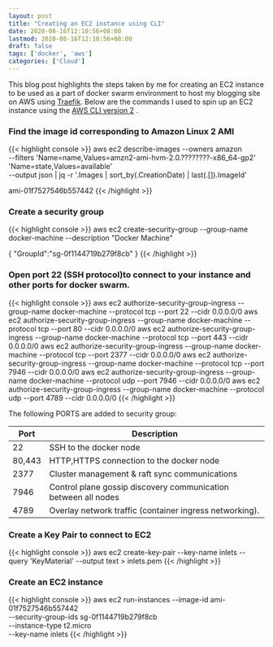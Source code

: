 ```yaml
---
layout: post
title: "Creating an EC2 instance using CLI"
date: 2020-08-16T12:10:56+08:00
lastmod: 2020-08-16T12:10:56+08:00
draft: false
tags: ['docker', 'aws']
categories: ['Cloud']
---
```


This blog post highlights the steps taken by me for creating an EC2 instance to be used as a part of docker swarm environment to host my blogging site on AWS using [Traefik](https://docs.traefik.io/). Below are the commands I used to spin up an EC2 instance using the [AWS CLI version 2](https://docs.aws.amazon.com/cli/latest/userguide/install-cliv2.html) .


### Find the image id corresponding to Amazon Linux 2 AMI

{{< highlight console >}}
aws ec2 describe-images --owners amazon \
    --filters 'Name=name,Values=amzn2-ami-hvm-2.0.????????-x86_64-gp2' 'Name=state,Values=available' \
    --output json | jq -r '.Images | sort_by(.CreationDate) | last(.[]).ImageId'

ami-01f7527546b557442
{{< /highlight >}}

### Create a security group

{{< highlight console >}}
aws ec2 create-security-group --group-name docker-machine --description "Docker Machine"

{
    "GroupId":"sg-0f1144719b279f8cb"
}
{{< /highlight >}}

### Open port 22 (SSH protocol)to connect to your instance and other ports for docker swarm.

{{< highlight console >}}
aws ec2 authorize-security-group-ingress --group-name docker-machine --protocol tcp --port 22 --cidr 0.0.0.0/0
aws ec2 authorize-security-group-ingress --group-name docker-machine --protocol tcp --port 80 --cidr 0.0.0.0/0
aws ec2 authorize-security-group-ingress --group-name docker-machine --protocol tcp --port 443 --cidr 0.0.0.0/0
aws ec2 authorize-security-group-ingress --group-name docker-machine --protocol tcp --port 2377 --cidr 0.0.0.0/0
aws ec2 authorize-security-group-ingress --group-name docker-machine --protocol tcp --port 7946 --cidr 0.0.0.0/0
aws ec2 authorize-security-group-ingress --group-name docker-machine --protocol udp --port 7946 --cidr 0.0.0.0/0
aws ec2 authorize-security-group-ingress --group-name docker-machine --protocol udp --port 4789 --cidr 0.0.0.0/0
{{< /highlight >}}

The following PORTS are added to security group:

  Port                      |     Description
 ---------------------      | -------
  22                        | SSH to the docker node
  80,443                    | HTTP,HTTPS connection to the docker node
  2377                      | Cluster management & raft sync communications
  7946                      | Control plane gossip discovery communication between all nodes
  4789                      | Overlay network traffic (container ingress networking).


### Create a Key Pair to connect to EC2
{{< highlight console >}}
aws ec2 create-key-pair --key-name inlets --query 'KeyMaterial' --output text > inlets.pem
{{< /highlight >}}

### Create an EC2 instance

{{< highlight console >}}
aws ec2 run-instances --image-id ami-01f7527546b557442 \
                      --security-group-ids sg-0f1144719b279f8cb \
                      --instance-type t2.micro         \
                      --key-name inlets 
{{< /highlight >}}
